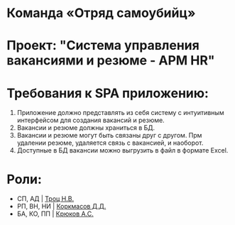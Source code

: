 # Команда «Отряд самоубийц»
# Проект: "Система управления вакансиями и резюме - АРМ HR"

# Требования к SPA приложению: 
1. Приложение должно представлять из себя систему с интуитивным интерфейсом для создания вакансий и резюме.
2. Вакансии и резюме должны храниться в БД.
3. Вакансии и резюме могут быть связаны друг с другом. Прм удалении резюме, удаляется связь с вакансией, и наоборот.
4. Доступные в БД вакансии можно выгрузить в файл в формате Excel.

# Роли:
* СП, АД     | [Троц Н.В.](https://mrskylines.github.io/stankin.io.trots2/index.html)
* РП, ВН, НИ | [Коркмасов Д.Д.](https://jimmyeagleeye.github.io/stankin.io.korkmasov/index.html)
* БА, КО, ПП | [Крюков А.С.](http://alexeykrukov.github.io/Stankin.io.Krukov2/index.html)
